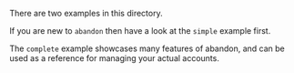 There are two examples in this directory.

If you are new to `abandon` then have a look at the `simple` example first.

The `complete` example showcases many features of abandon, and can be used as a reference
for managing your actual accounts.
